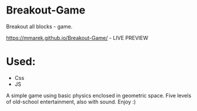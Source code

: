 # Breakout-Game
Breakout all blocks - game.

https://mmarek.github.io/Breakout-Game/ - LIVE PREVIEW

# Used:
- Css
- JS


A simple game using basic physics enclosed in geometric space.
Five levels of old-school entertainment, also with sound. 
Enjoy :)
